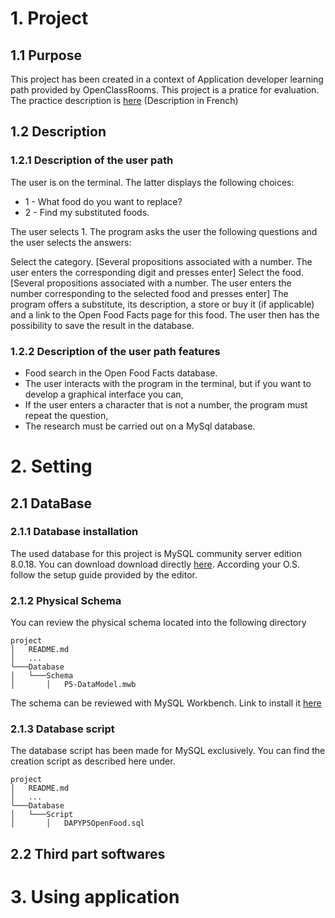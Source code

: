 # 1. Project

## 1.1 Purpose 
This project has been created in a context of Application developer learning path provided by OpenClassRooms. This project is a pratice for evaluation. The practice description is [here](https://openclassrooms.com/fr/projects/157/assignment) (Description in French)

## 1.2 Description

### 1.2.1 Description of the user path
The user is on the terminal. The latter displays the following choices:

* 1 - What food do you want to replace?
* 2 - Find my substituted foods.

The user selects 1. The program asks the user the following questions and the user selects the answers:

Select the category. [Several propositions associated with a number. The user enters the corresponding digit and presses enter]
Select the food. [Several propositions associated with a number. The user enters the number corresponding to the selected food and presses enter]
The program offers a substitute, its description, a store or buy it (if applicable) and a link to the Open Food Facts page for this food.
The user then has the possibility to save the result in the database.
 

### 1.2.2 Description of the user path features

* Food search in the Open Food Facts database.
* The user interacts with the program in the terminal, but if you want to develop a graphical interface you can,
* If the user enters a character that is not a number, the program must repeat the question,
* The research must be carried out on a MySql database.

# 2. Setting 

## 2.1 DataBase

### 2.1.1 Database installation 

The used database for this project is MySQL community server edition 8.0.18. You can download download directly [here](https://dev.mysql.com/downloads/mysql/).
According your O.S. follow the setup guide provided by the editor. 

### 2.1.2 Physical Schema
You can review the physical schema located into the following directory 

```
project
│   README.md   
│   ...
└───Database
│   └───Schema
│       │   P5-DataModel.mwb

```

The schema can be reviewed with MySQL Workbench. Link to install it [here](https://dev.mysql.com/downloads/workbench/)

### 2.1.3 Database script

The database script has been made for MySQL exclusively. You can find the creation script as described here under. 

```
project
│   README.md   
│   ...
└───Database
│   └───Script
│       │   DAPYP5OpenFood.sql

```

## 2.2 Third part softwares


# 3. Using application 